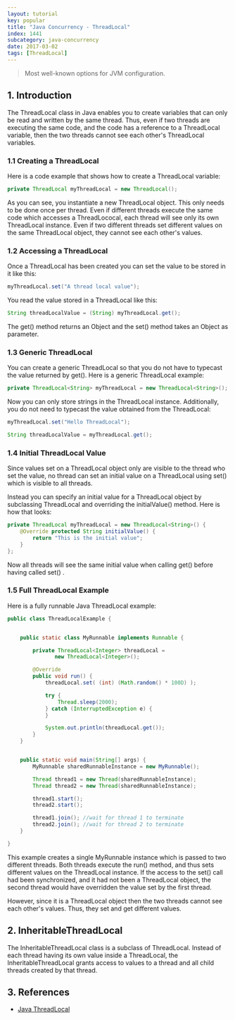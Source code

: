 ```yaml
---
layout: tutorial
key: popular
title: "Java Concurrency - ThreadLocal"
index: 1441
subcategory: java-concurrency
date: 2017-03-02
tags: [ThreadLocal]
---
```


> Most well-known options for JVM configuration.

## 1. Introduction
The ThreadLocal class in Java enables you to create variables that can only be read and written by the same thread. Thus, even if two threads are executing the same code, and the code has a reference to a ThreadLocal variable, then the two threads cannot see each other's ThreadLocal variables.

### 1.1 Creating a ThreadLocal
Here is a code example that shows how to create a ThreadLocal variable:
```java
private ThreadLocal myThreadLocal = new ThreadLocal();
```
As you can see, you instantiate a new ThreadLocal object. This only needs to be done once per thread. Even if different threads execute the same code which accesses a ThreadLococal, each thread will see only its own ThreadLocal instance. Even if two different threads set different values on the same ThreadLocal object, they cannot see each other's values.

### 1.2 Accessing a ThreadLocal
Once a ThreadLocal has been created you can set the value to be stored in it like this:
```java
myThreadLocal.set("A thread local value");
```
You read the value stored in a ThreadLocal like this:
```java
String threadLocalValue = (String) myThreadLocal.get();
```
The get() method returns an Object and the set() method takes an Object as parameter.

### 1.3 Generic ThreadLocal
You can create a generic ThreadLocal so that you do not have to typecast the value returned by get(). Here is a generic ThreadLocal example:
```java
private ThreadLocal<String> myThreadLocal = new ThreadLocal<String>();
```
Now you can only store strings in the ThreadLocal instance. Additionally, you do not need to typecast the value obtained from the ThreadLocal:
```java
myThreadLocal.set("Hello ThreadLocal");

String threadLocalValue = myThreadLocal.get();
```
### 1.4 Initial ThreadLocal Value
Since values set on a ThreadLocal object only are visible to the thread who set the value, no thread can set an initial value on a ThreadLocal using set() which is visible to all threads.

Instead you can specify an initial value for a ThreadLocal object by subclassing ThreadLocal and overriding the initialValue() method. Here is how that looks:
```java
private ThreadLocal myThreadLocal = new ThreadLocal<String>() {
    @Override protected String initialValue() {
        return "This is the initial value";
    }
};
```
Now all threads will see the same initial value when calling get() before having called set() .

### 1.5 Full ThreadLocal Example
Here is a fully runnable Java ThreadLocal example:
```java
public class ThreadLocalExample {


    public static class MyRunnable implements Runnable {

        private ThreadLocal<Integer> threadLocal =
               new ThreadLocal<Integer>();

        @Override
        public void run() {
            threadLocal.set( (int) (Math.random() * 100D) );

            try {
                Thread.sleep(2000);
            } catch (InterruptedException e) {
            }

            System.out.println(threadLocal.get());
        }
    }


    public static void main(String[] args) {
        MyRunnable sharedRunnableInstance = new MyRunnable();

        Thread thread1 = new Thread(sharedRunnableInstance);
        Thread thread2 = new Thread(sharedRunnableInstance);

        thread1.start();
        thread2.start();

        thread1.join(); //wait for thread 1 to terminate
        thread2.join(); //wait for thread 2 to terminate
    }

}
```
This example creates a single MyRunnable instance which is passed to two different threads. Both threads execute the run() method, and thus sets different values on the ThreadLocal instance. If the access to the set() call had been synchronized, and it had not been a ThreadLocal object, the second thread would have overridden the value set by the first thread.

However, since it is a ThreadLocal object then the two threads cannot see each other's values. Thus, they set and get different values.

## 2. InheritableThreadLocal
The InheritableThreadLocal class is a subclass of ThreadLocal. Instead of each thread having its own value inside a ThreadLocal, the InheritableThreadLocal grants access to values to a thread and all child threads created by that thread.

## 3. References
* [Java ThreadLocal](http://tutorials.jenkov.com/java-concurrency/threadlocal.html)
